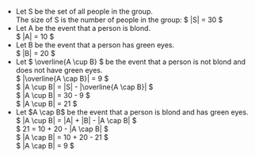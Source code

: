 <ul>
    <li> Let S be the set of all people in the group. <br/> 
    The size of S is the number of people in the group: $ |S| = 30 $
    <li> Let A be the event that a person is blond. <br/> 
    $ |A| = 10 $
    <li> Let B be the event that a person has green eyes. <br/> 
    $ |B| = 20 $
    <li> Let $ \overline{A \cup B} $ be the event that a person is not blond and does not have green eyes. <br/> 
    $ |\overline{A \cap B}| = 9 $ <br/> 
    $ |A \cup B| = |S| - |\overline{A \cap B}| $ <br/> 
    $ |A \cup B| = 30 - 9 $ <br/> 
    $ |A \cup B| = 21 $
    <li> Let $A \cap B$ be the event that a person is blond and has green eyes. <br/> 
    $ |A \cup B| = |A| + |B| - |A \cap B| $ <br/> 
    $ 21 = 10 + 20 - |A \cap B| $ <br/> 
    $ |A \cap B| = 10 + 20 - 21 $ <br/> 
    $ |A \cap B| = 9 $
</ul>
